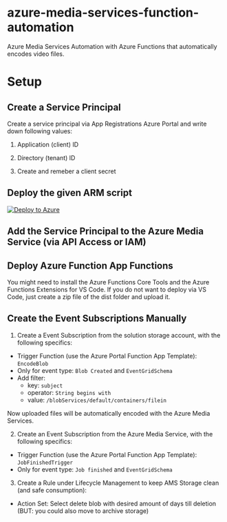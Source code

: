 # azure-media-services-function-automation
Azure Media Services Automation with Azure Functions that automatically encodes video files.

# Setup
## Create a Service Principal
Create a service principal via App Registrations Azure Portal and write down following values:
1. Application (client) ID

2. Directory (tenant) ID

3. Create and remeber a client secret

## Deploy the given ARM script
[![Deploy to Azure](https://azuredeploy.net/deploybutton.png)](https://azuredeploy.net/)

## Add the Service Principal to the Azure Media Service (via API Access or IAM)

## Deploy Azure Function App Functions
You might need to install the Azure Functions Core Tools and the Azure Functions Extensions for VS Code.
If you do not want to deploy via VS Code, just create a zip file of the dist folder and upload it.

## Create the Event Subscriptions Manually

1. Create a Event Subscription from the solution storage account, with the following specifics:
- Trigger Function (use the Azure Portal Function App Template): `EncodeBlob`
- Only for event type: `Blob Created` and `EventGridSchema`
- Add filter:
    - key: `subject`
    - operator: `String begins with`
    - value: `/blobServices/default/containers/filein`

Now uploaded files will be automatically encoded with the Azure Media Services.

2. Create an Event Subscription from the Azure Media Service, with the following specifics:
- Trigger Function (use the Azure Portal Function App Template): `JobFinishedTrigger`
- Only for event type: `Job finished` and `EventGridSchema`

3. Create a Rule under Lifecycle Management to keep AMS Storage clean (and safe consumption):
- Action Set: Select delete blob with desired amount of days till deletion (BUT: you could also move to archive storage)